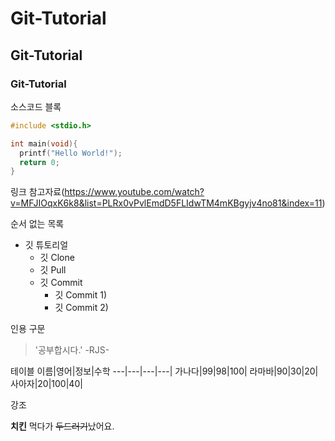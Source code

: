 # Git-Tutorial
## Git-Tutorial
### Git-Tutorial

소스코드 블록
```c
#include <stdio.h>

int main(void){
  printf("Hello World!");
  return 0;
}
```
링크
참고자료(https://www.youtube.com/watch?v=MFJIOqxK6k8&list=PLRx0vPvlEmdD5FLIdwTM4mKBgyjv4no81&index=11)

순서 없는 목록
* 깃 튜토리얼
  * 깃 Clone
  * 깃 Pull
  * 깃 Commit
    * 깃 Commit 1)
    * 깃 Commit 2)

인용 구문
> '공부합시다.' -RJS-

테이블
이름|영어|정보|수학
---|---|---|---|
가나다|99|98|100|
라마바|90|30|20|
사아자|20|100|40|


강조

**치킨** 먹다가 ~~두드러기~~났어요.
  
